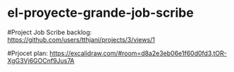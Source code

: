 # el-proyecte-grande-job-scribe

#Project Job Scribe backlog: https://github.com/users/tthjani/projects/3/views/1

#Prjocet plan: https://excalidraw.com/#room=d8a2e3eb06e1f60d0fd3,tOR-XgG3Vj6GOCnf9Jus7A

